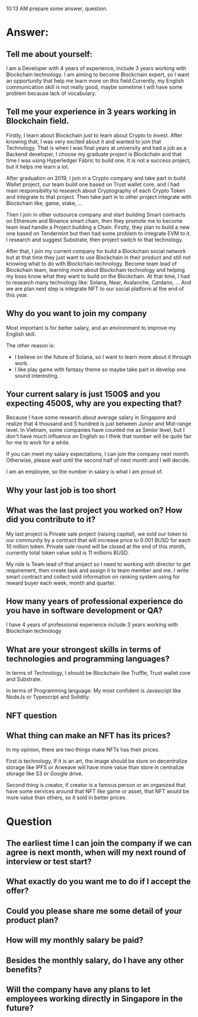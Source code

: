 10:13 AM prepare some answer, question.

# Answer:

## Tell me about yourself:

I am a Developer with 4 years of experience, include 3 years working with Blockchain technology. I am aiming to become Blockchain expert, so I want an opportunity that help me learn more on this field.Currently, my English communication skill is not really good, maybe sometime I will have some problem because lack of vocabulary.

## Tell me your experience in 3 years working in Blockchain field.

Firstly, I learn about Blockchain just to learn about Crypto to invest. After knowing that, I was very excited about it and wanted to join that Technology. That is when I was final years at university and had a job as a Backend developer, I choose my graduate project is Blockchain and that time I was using Hyperledger Fabric to build one. It is not a success project, but it helps me learn a lot. 

After graduation on 2019, I join in a Crypto company and take part in build Wallet project, our team build one based on Trust wallet core, and I had main responsibility to research about Cryptography of each Crypto Token and integrate to that project. Then take part in to other project integrate with Blockchain like, game, stake, ...

Then I join in other outsource company and start building Smart contracts on Ethereum and Binance smart chain, then they promote me to become team lead handle a Project building a Chain. Firstly, they plan to build a new one based on Tendermint but then had some problem to integrate EVM to it. I research and suggest Substrate, then project switch to that technology.

After that, I join my current company for build a Blockchain social network but at that time they just want to use Blockchain in their product and still not knowing what to do with Blockchain technology. Become team lead of Blockchain team, learning more about Blockchain technology and helping my boss know what they want to build on the Blockchain. At that time, I had to research many technology like: Solana, Near, Avalanche, Cardano, ... And we are plan next step is integrate NFT to our social platform at the end of this year.

## Why do you want to join my company

Most important is for better salary, and an environment to improve my English skill. 

The other reason is: 
- I believe on the future of Solana, so I want to learn more about it through work.
- I like play game with fantasy theme so maybe take part in develop one sound interesting.

## Your current salary is just 1500$ and you expecting 4500$, why are you expecting that?

Because I have some research about average salary in Singapore and realize that 4 thousand and 5 hundred is just between Junior and Mid-range level. In Vietnam, some companies have counted me as Senior level, but I don't have much influence on English so I think that number will be quite fair for me to work for a while.

If you can meet my salary expectations, I can join the company next month. Otherwise, please wait until the second half of next month and I will decide.

I am an employee, so the number in salary is what I am proud of.

## Why your last job is too short


## What was the last project you worked on? How did you contribute to it?

My last project is Private sale project (raising capital), we sold our token to our community by a contract that will increase price to 0.001 BUSD for each 10 million token. Private sale round will be closed at the end of this month, currently total token value sold is 11 millions BUSD.

My role is Team lead of that project so I need to working with director to get requirement, then create task and assign it to team member and me. I write smart contract and collect sold information on ranking system using for reward buyer each week, month and quarter.

## How many years of professional experience do you have in software development or QA?

I have 4 years of professional experience include 3 years working with Blockchain technology

## What are your strongest skills in terms of technologies and programming languages?

In terms of Technology, I should be Blockchain like Truffle, Trust wallet core and Substrate.

In terms of Programming language: My most confident is Javascript like NodeJs or Typescript and Solidity.

## NFT question

## What thing can make an NFT has its prices?

In my opinion, there are two things make NFTs has their prices.

First is technology, If it is an art, the image should be store on decentralize storage like IPFS or Arweave will have more value than store in centralize storage like S3 or Google drive.

Second thing is creator, if creator is a famous person or an organized that have some services around that NFT like game or asset, that NFT would be more value than others, so it sold in better prices.



# Question

## The earliest time I can join the company if we can agree is next month, when will my next round of interview or test start?

## What exactly do you want me to do if I accept the offer?

## Could you please share me some detail of your product plan?

## How will my monthly salary be paid?

## Besides the monthly salary, do I have any other benefits?

## Will the company have any plans to let employees working directly in Singapore in the future?


